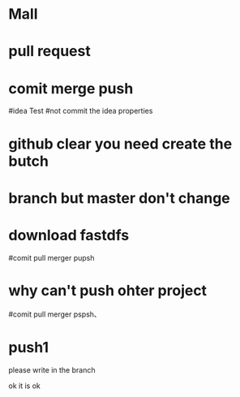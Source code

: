 # Mall
# pull request
# comit  merge push


#idea Test
#not commit the idea properties

#  github clear   you  need create the butch


# branch  but master don't change


# download fastdfs


#comit pull merger pupsh
# why can't push ohter project
#comit pull merger pspsh、


# push1

please write in the  branch

ok   it is ok 